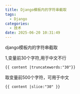 ```yaml
---
title: Django模板内的字符串截取
tags:
  - Django
categories:
  - 技术
date: 2025-06-20 10:31:49
---
```


django模板内的字符串截取

1,变量前30个字符,用于中文不行

```html
{{ content |truncatewords:"30"}}
```

取变量前500个字符，可用于中文

```html
{{ content |slice:"30" }} 
```
